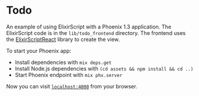 # Todo

An example of using ElixirScript with a Phoenix 1.3 application.
The ElixirScript code is in the `lib/todo_frontend` directory.
The frontend uses the [ElixirScriptReact](https://github.com/elixirscript/elixirscript_react) library to create the view.

To start your Phoenix app:

  * Install dependencies with `mix deps.get`
  * Install Node.js dependencies with `(cd assets && npm install && cd ..)`
  * Start Phoenix endpoint with `mix phx.server`

Now you can visit [`localhost:4000`](http://localhost:4000) from your browser.
